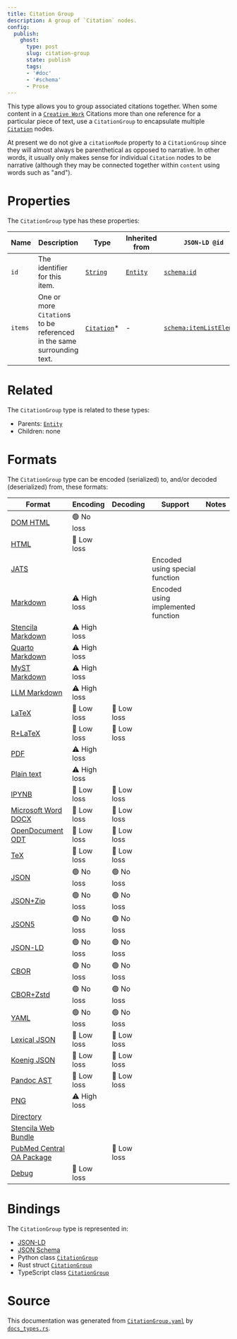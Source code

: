 ```yaml
---
title: Citation Group
description: A group of `Citation` nodes.
config:
  publish:
    ghost:
      type: post
      slug: citation-group
      state: publish
      tags:
      - '#doc'
      - '#schema'
      - Prose
---
```


This type allows you to group associated citations together.
When some content in a [`Creative Work`](./CreativeWork) Citations more than one
reference for a particular piece of text, use a `CitationGroup` to encapsulate
multiple [`Citation`](./Citation) nodes.

At present we do not give a `citationMode` property to a `CitationGroup` since
they will almost always be parenthetical as opposed to narrative.
In other words, it usually only makes sense for individual `Citation` nodes to be
narrative (although they may be connected together within `content` using words
such as "and").


# Properties

The `CitationGroup` type has these properties:

| Name    | Description                                                            | Type                                                                    | Inherited from                                                     | `JSON-LD @id`                                                  | Aliases |
| ------- | ---------------------------------------------------------------------- | ----------------------------------------------------------------------- | ------------------------------------------------------------------ | -------------------------------------------------------------- | ------- |
| `id`    | The identifier for this item.                                          | [`String`](https://stencila.ghost.io/docs/reference/schema/string)      | [`Entity`](https://stencila.ghost.io/docs/reference/schema/entity) | [`schema:id`](https://schema.org/id)                           | -       |
| `items` | One or more `Citation`s to be referenced in the same surrounding text. | [`Citation`](https://stencila.ghost.io/docs/reference/schema/citation)* | -                                                                  | [`schema:itemListElement`](https://schema.org/itemListElement) | `item`  |

# Related

The `CitationGroup` type is related to these types:

- Parents: [`Entity`](https://stencila.ghost.io/docs/reference/schema/entity)
- Children: none

# Formats

The `CitationGroup` type can be encoded (serialized) to, and/or decoded (deserialized) from, these formats:

| Format                                                                               | Encoding     | Decoding   | Support                            | Notes |
| ------------------------------------------------------------------------------------ | ------------ | ---------- | ---------------------------------- | ----- |
| [DOM HTML](https://stencila.ghost.io/docs/reference/formats/dom.html)                | 🟢 No loss    |            |                                    |
| [HTML](https://stencila.ghost.io/docs/reference/formats/html)                        | 🔷 Low loss   |            |                                    |
| [JATS](https://stencila.ghost.io/docs/reference/formats/jats)                        |              |            | Encoded using special function     |
| [Markdown](https://stencila.ghost.io/docs/reference/formats/md)                      | ⚠️ High loss |            | Encoded using implemented function |
| [Stencila Markdown](https://stencila.ghost.io/docs/reference/formats/smd)            | ⚠️ High loss |            |                                    |
| [Quarto Markdown](https://stencila.ghost.io/docs/reference/formats/qmd)              | ⚠️ High loss |            |                                    |
| [MyST Markdown](https://stencila.ghost.io/docs/reference/formats/myst)               | ⚠️ High loss |            |                                    |
| [LLM Markdown](https://stencila.ghost.io/docs/reference/formats/llmd)                | ⚠️ High loss |            |                                    |
| [LaTeX](https://stencila.ghost.io/docs/reference/formats/latex)                      | 🔷 Low loss   | 🔷 Low loss |                                    |
| [R+LaTeX](https://stencila.ghost.io/docs/reference/formats/rnw)                      | 🔷 Low loss   | 🔷 Low loss |                                    |
| [PDF](https://stencila.ghost.io/docs/reference/formats/pdf)                          | ⚠️ High loss |            |                                    |
| [Plain text](https://stencila.ghost.io/docs/reference/formats/text)                  | ⚠️ High loss |            |                                    |
| [IPYNB](https://stencila.ghost.io/docs/reference/formats/ipynb)                      | 🔷 Low loss   | 🔷 Low loss |                                    |
| [Microsoft Word DOCX](https://stencila.ghost.io/docs/reference/formats/docx)         | 🔷 Low loss   | 🔷 Low loss |                                    |
| [OpenDocument ODT](https://stencila.ghost.io/docs/reference/formats/odt)             | 🔷 Low loss   | 🔷 Low loss |                                    |
| [TeX](https://stencila.ghost.io/docs/reference/formats/tex)                          | 🔷 Low loss   | 🔷 Low loss |                                    |
| [JSON](https://stencila.ghost.io/docs/reference/formats/json)                        | 🟢 No loss    | 🟢 No loss  |                                    |
| [JSON+Zip](https://stencila.ghost.io/docs/reference/formats/json.zip)                | 🟢 No loss    | 🟢 No loss  |                                    |
| [JSON5](https://stencila.ghost.io/docs/reference/formats/json5)                      | 🟢 No loss    | 🟢 No loss  |                                    |
| [JSON-LD](https://stencila.ghost.io/docs/reference/formats/jsonld)                   | 🟢 No loss    | 🟢 No loss  |                                    |
| [CBOR](https://stencila.ghost.io/docs/reference/formats/cbor)                        | 🟢 No loss    | 🟢 No loss  |                                    |
| [CBOR+Zstd](https://stencila.ghost.io/docs/reference/formats/cbor.zstd)              | 🟢 No loss    | 🟢 No loss  |                                    |
| [YAML](https://stencila.ghost.io/docs/reference/formats/yaml)                        | 🟢 No loss    | 🟢 No loss  |                                    |
| [Lexical JSON](https://stencila.ghost.io/docs/reference/formats/lexical)             | 🔷 Low loss   | 🔷 Low loss |                                    |
| [Koenig JSON](https://stencila.ghost.io/docs/reference/formats/koenig)               | 🔷 Low loss   | 🔷 Low loss |                                    |
| [Pandoc AST](https://stencila.ghost.io/docs/reference/formats/pandoc)                | 🔷 Low loss   | 🔷 Low loss |                                    |
| [PNG](https://stencila.ghost.io/docs/reference/formats/png)                          | ⚠️ High loss |            |                                    |
| [Directory](https://stencila.ghost.io/docs/reference/formats/directory)              |              |            |                                    |
| [Stencila Web Bundle](https://stencila.ghost.io/docs/reference/formats/swb)          |              |            |                                    |
| [PubMed Central OA Package](https://stencila.ghost.io/docs/reference/formats/pmcoap) |              | 🔷 Low loss |                                    |
| [Debug](https://stencila.ghost.io/docs/reference/formats/debug)                      | 🔷 Low loss   |            |                                    |

# Bindings

The `CitationGroup` type is represented in:

- [JSON-LD](https://stencila.org/CitationGroup.jsonld)
- [JSON Schema](https://stencila.org/CitationGroup.schema.json)
- Python class [`CitationGroup`](https://github.com/stencila/stencila/blob/main/python/python/stencila/types/citation_group.py)
- Rust struct [`CitationGroup`](https://github.com/stencila/stencila/blob/main/rust/schema/src/types/citation_group.rs)
- TypeScript class [`CitationGroup`](https://github.com/stencila/stencila/blob/main/ts/src/types/CitationGroup.ts)

# Source

This documentation was generated from [`CitationGroup.yaml`](https://github.com/stencila/stencila/blob/main/schema/CitationGroup.yaml) by [`docs_types.rs`](https://github.com/stencila/stencila/blob/main/rust/schema-gen/src/docs_types.rs).
